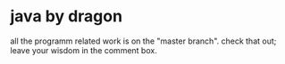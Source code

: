 # java by dragon
all the programm related work is on the "master branch".
check that out; leave your wisdom in the comment box.

